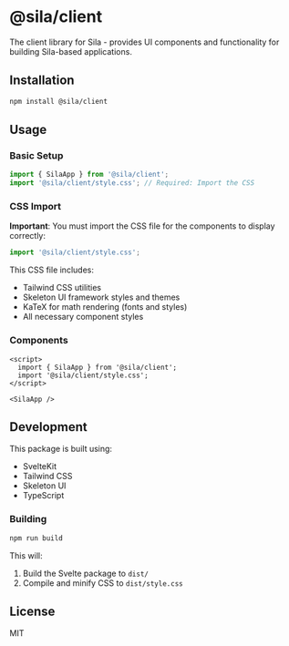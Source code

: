 # @sila/client

The client library for Sila - provides UI components and functionality for building Sila-based applications.

## Installation

```bash
npm install @sila/client
```

## Usage

### Basic Setup

```js
import { SilaApp } from '@sila/client';
import '@sila/client/style.css'; // Required: Import the CSS
```

### CSS Import

**Important**: You must import the CSS file for the components to display correctly:

```js
import '@sila/client/style.css';
```

This CSS file includes:
- Tailwind CSS utilities
- Skeleton UI framework styles and themes
- KaTeX for math rendering (fonts and styles)
- All necessary component styles

### Components

```svelte
<script>
  import { SilaApp } from '@sila/client';
  import '@sila/client/style.css';
</script>

<SilaApp />
```

## Development

This package is built using:
- SvelteKit
- Tailwind CSS
- Skeleton UI
- TypeScript

### Building

```bash
npm run build
```

This will:
1. Build the Svelte package to `dist/`
2. Compile and minify CSS to `dist/style.css`

## License

MIT 